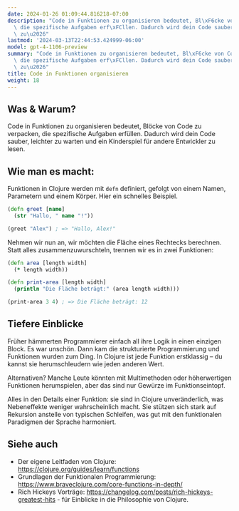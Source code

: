 ```yaml
---
date: 2024-01-26 01:09:44.816218-07:00
description: "Code in Funktionen zu organisieren bedeutet, Bl\xF6cke von Code zu verpacken,\
  \ die spezifische Aufgaben erf\xFCllen. Dadurch wird dein Code sauber, leichter\
  \ zu\u2026"
lastmod: '2024-03-13T22:44:53.424999-06:00'
model: gpt-4-1106-preview
summary: "Code in Funktionen zu organisieren bedeutet, Bl\xF6cke von Code zu verpacken,\
  \ die spezifische Aufgaben erf\xFCllen. Dadurch wird dein Code sauber, leichter\
  \ zu\u2026"
title: Code in Funktionen organisieren
weight: 18
---
```


## Was & Warum?

Code in Funktionen zu organisieren bedeutet, Blöcke von Code zu verpacken, die spezifische Aufgaben erfüllen. Dadurch wird dein Code sauber, leichter zu warten und ein Kinderspiel für andere Entwickler zu lesen.

## Wie man es macht:

Funktionen in Clojure werden mit `defn` definiert, gefolgt von einem Namen, Parametern und einem Körper. Hier ein schnelles Beispiel.

```Clojure
(defn greet [name]
  (str "Hallo, " name "!"))

(greet "Alex") ; => "Hallo, Alex!"
```

Nehmen wir nun an, wir möchten die Fläche eines Rechtecks berechnen. Statt alles zusammenzuwurschteln, trennen wir es in zwei Funktionen:

```Clojure
(defn area [length width]
  (* length width))

(defn print-area [length width]
  (println "Die Fläche beträgt:" (area length width)))

(print-area 3 4) ; => Die Fläche beträgt: 12
```

## Tiefere Einblicke

Früher hämmerten Programmierer einfach all ihre Logik in einen einzigen Block. Es war unschön. Dann kam die strukturierte Programmierung und Funktionen wurden zum Ding. In Clojure ist jede Funktion erstklassig – du kannst sie herumschleudern wie jeden anderen Wert.

Alternativen? Manche Leute könnten mit Multimethoden oder höherwertigen Funktionen herumspielen, aber das sind nur Gewürze im Funktionseintopf.

Alles in den Details einer Funktion: sie sind in Clojure unveränderlich, was Nebeneffekte weniger wahrscheinlich macht. Sie stützen sich stark auf Rekursion anstelle von typischen Schleifen, was gut mit den funktionalen Paradigmen der Sprache harmoniert.

## Siehe auch

- Der eigene Leitfaden von Clojure: https://clojure.org/guides/learn/functions
- Grundlagen der Funktionalen Programmierung: https://www.braveclojure.com/core-functions-in-depth/
- Rich Hickeys Vorträge: https://changelog.com/posts/rich-hickeys-greatest-hits - für Einblicke in die Philosophie von Clojure.

